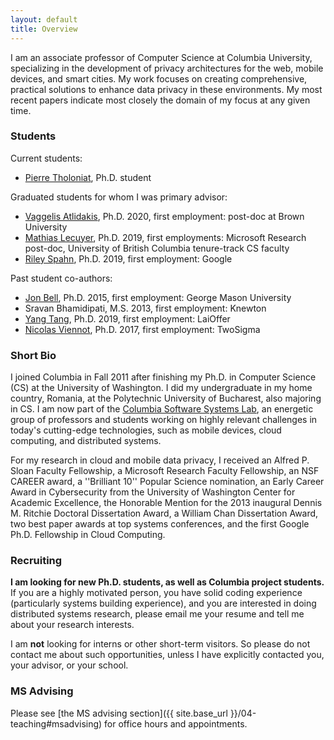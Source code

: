 ```yaml
---
layout: default
title: Overview
---
```


I am an associate professor of Computer Science at Columbia University, specializing in the development of privacy architectures for the web, mobile
devices, and smart cities. My work focuses on creating comprehensive, practical solutions to enhance data privacy in these environments.
My most recent papers indicate most closely the domain of my focus at any given
time.

### Students

Current students:
* [Pierre Tholoniat](https://tholoniat.me/), Ph.D. student

Graduated students for whom I was primary advisor:
* [Vaggelis Atlidakis](http://www.cs.columbia.edu/~vatlidak/), Ph.D. 2020, first
  employment: post-doc at Brown University
* [Mathias Lecuyer](http://www.cs.columbia.edu/~mathias/), Ph.D. 2019, first employments:
  Microsoft Research post-doc, University of British Columbia tenure-track CS faculty
* [Riley Spahn](http://www.cs.columbia.edu/~riley/), Ph.D. 2019, first employment: Google

Past student co-authors:
* [Jon Bell](http://jonbell.net), Ph.D. 2015, first employment: George Mason
  University
* Sravan Bhamidipati, M.S. 2013, first employment: Knewton
* [Yang Tang](http://www.cs.columbia.edu/~ty/), Ph.D. 2019, first employment:
  LaiOffer
* [Nicolas Viennot](https://github.com/nviennot), Ph.D. 2017, first employment: TwoSigma

### Short Bio

I joined Columbia in Fall 2011 after finishing my Ph.D. in Computer Science
(CS) at the University of Washington.
I did my undergraduate in my home country, Romania, at the Polytechnic
University of Bucharest, also majoring in CS.
I am now part of the [Columbia Software Systems Lab](http://systems.cs.columbia.edu/),
an energetic group of professors and students working on highly relevant challenges in
today's cutting-edge technologies, such as mobile devices, cloud computing, and
distributed systems.

For my research in cloud and mobile data privacy, I received 
an Alfred P. Sloan Faculty Fellowship, a Microsoft Research Faculty Fellowship,
an NSF CAREER award,  a ''Brilliant 10'' Popular Science nomination, an Early
Career Award in Cybersecurity from the University of Washington Center for
Academic Excellence, the Honorable Mention for the 2013 inaugural Dennis M. Ritchie
Doctoral Dissertation Award, a William Chan Dissertation Award, two
best paper awards at top systems conferences, and the first Google
Ph.D. Fellowship in Cloud Computing.


### Recruiting

**I am looking for new Ph.D. students, as well as Columbia project students.**
If you are a highly motivated person, you have solid coding experience
(particularly systems building experience), and you are interested in
doing distributed systems research, please email me your resume and
tell me about your research interests.

I am **not** looking for interns or other short-term visitors.
So please do not contact me about such opportunities, unless I have
explicitly contacted you, your advisor, or your school.


### MS Advising

Please see [the MS advising section]({{ site.base_url }}/04-teaching#msadvising) for office hours
and appointments.




